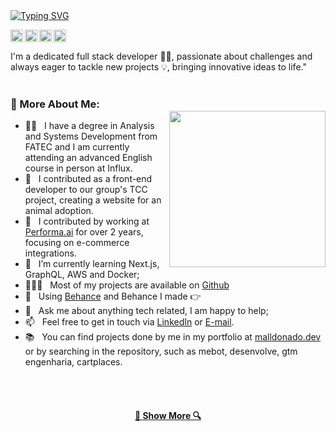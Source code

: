 
  <a align="center" href="https://git.io/typing-svg">
    <img align="center" src="https://readme-typing-svg.herokuapp.com?font=Fira+Code&weight=500&duration=3000&color=ffffff&width=435&lines=Hello%2C+There!!👋;I'm+Matheus+Maldonado;Welcome+to+my+github!!" alt="Typing SVG" />
  </a>


<br>

<a href='https://br.linkedin.com/in/matheusmaldonadosilva'><img height="20px" align='left' alt="linkedin" src="https://cdn-icons-png.freepik.com/512/3536/3536505.png?ga=GA1.1.1911516281.1712110162&"/></a>
<a href='https://www.instagram.com/malldonado.dev/'><img height="20px" align='left' alt="instagram" src="https://cdn-icons-png.freepik.com/512/2111/2111463.png?ga=GA1.1.1911516281.1712110162&" /></a>
<a href='https://www.behance.net/malldonado'><img height="20px" align='left' alt="behance" src="https://cdn-icons-png.freepik.com/512/3536/3536806.png?ga=GA1.1.1911516281.1712110162&" /></a>
<a href='https://malldonado.dev'><img height="20px" alt="website" src="https://cdn-icons-png.freepik.com/512/3178/3178285.png?ga=GA1.1.1911516281.1712110162&" /></a>


I'm a dedicated full stack developer 👨‍💻, passionate about challenges and always eager to tackle new projects 💡, bringing innovative ideas to life."
<br/>
<br/>

<img align='right' style="padding-top: 30px;" src='https://media.giphy.com/media/v1.Y2lkPTc5MGI3NjExaWpzd3QzaWZ2NGFhb3p5eW9qcmFoN2piYjN4cGxkeGZrZnV0Y2FnNSZlcD12MV9pbnRlcm5hbF9naWZfYnlfaWQmY3Q9Zw/uhkgRdrMSnqDBofJru/giphy.gif' width="250px">
<!--<img align='right' src='https://user-images.githubusercontent.com/5713670/87202985-820dcb80-c2b6-11ea-9f56-7ec461c497c3.gif' height="50px" width='100px"'> -->
  
### 🧐 More About Me:

- 👨‍🎓 &nbsp; I have a degree in Analysis and Systems Development from FATEC and I am currently attending an advanced English course in person at Influx.
- 🐶 &nbsp; I contributed as a front-end developer to our group's TCC project, creating a website for an animal adoption.
- 🤝 &nbsp; I contributed by working at [Performa.ai](https://performa.ai/) for over 2 years, focusing on e-commerce integrations.
- 🌱 &nbsp; I’m currently learning Next.js, GraphQL, AWS and Docker;
- 👨🏻‍💻 &nbsp; Most of my projects are available on [Github](https://github.com/malldonado?tab=repositories)
- 🎨 &nbsp; Using [Behance](https://www.behance.net/malldonado) and Behance I made 👉
- 💬 &nbsp; Ask me about anything tech related, I am happy to help;
- 📫 &nbsp; Feel free to get in touch via [LinkedIn](https://www.linkedin.com/in/matheusmaldonadosilva) or [E-mail](contato@malldonado.dev).
- 📚 &nbsp; You can find projects done by me in my portfolio at [malldonado.dev](https://malldonado.dev/) or by searching in the repository, such as mebot, desenvolve, gtm engenharia, cartplaces.


<!-- <hr>
<h2 align="center">🔥 Languages & Frameworks & Tools & Abilities 🔥</h2>
<br> -->

<br>

<!-- ### 🔨 Languages and Tools: -->

<!-- <a href="#" target="_blank" > <img align="left" src="https://www.svgrepo.com/show/452214/html-5.svg" alt="pytorch" height="14px"/> </a> 
<a href="#" target="_blank" > <img align="left" src="https://www.svgrepo.com/show/452185/css-3.svg" alt="pytorch" height="14px"/> </a> 
<a href="#" target="_blank" > <img align="left" src="https://www.svgrepo.com/show/374061/sass.svg" alt="pytorch" height="14px"/> </a> 
<a href="#" target="_blank" > <img align="left" src="https://www.svgrepo.com/show/353498/bootstrap.svg" alt="pytorch" height="14px"/> </a> 
<a href="#" target="_blank" > <img align="left" src="https://www.svgrepo.com/show/374118/tailwind.svg" alt="pytorch" height="14px"/> </a> 
<a href="#" target="_blank" > <img align="left" src="https://www.svgrepo.com/show/373574/ejs.svg" alt="pytorch" height="14px"/> </a> 
<a href="#" target="_blank" > <img align="left" src="https://pics.freeicons.io/uploads/icons/png/20167174151551942641-512.png" alt="pytorch" height="14px"/> </a> 
<a href="#" target="_blank" > <img align="left" src="https://www.svgrepo.com/show/452130/vue.svg" alt="pytorch" height="14px"/> </a>
<a href="#" target="_blank" > <img align="left" src="https://images.opencollective.com/chakra-ui-pro/61bd1dd/logo/256.png" alt="pytorch" height="14px"/> </a> 
<a href="#" target="_blank" > <img align="left" src="https://www.svgrepo.com/show/448222/figma.svg" alt="pytorch" height="14px"/> </a> 
<a href="#" target="_blank" > <img align="left" src="https://www.svgrepo.com/show/349419/javascript.svg" alt="pytorch" height="14px"/> </a> 
<a href="#" target="_blank" > <img align="left" src="https://www.svgrepo.com/show/353940/jquery.svg" alt="pytorch" height="14px"/> </a> 
<a href="#" target="_blank" > <img align="left" src="https://www.svgrepo.com/show/353714/express.svg" alt="pytorch" height="14px"/> </a> 
<a href="#" target="_blank" > <img align="left" src="https://www.svgrepo.com/show/373863/nest-middleware-js.svg" alt="pytorch" height="14px"/> </a> 
<a href="#" target="_blank" > <img align="left" src="https://www.svgrepo.com/show/452093/redux.svg" alt="pytorch" height="14px"/> </a> 
<a href="#" target="_blank" > <img align="left" src="https://www.svgrepo.com/show/354478/typescript-icon.svg" alt="pytorch" height="14px"/> </a> 
<a href="#" target="_blank" > <img align="left" src="https://www.svgrepo.com/show/354112/nextjs.svg" alt="pytorch" height="14px"/> </a> 
<a href="#" target="_blank" > <img align="left" src="https://www.svgrepo.com/show/353386/algolia.svg" alt="pytorch" height="14px"/> </a>
<br>
<a href="#" target="_blank" > <img align="left" src="https://www.svgrepo.com/show/342225/socket-io.svg" alt="pytorch" height="14px"/> </a>
<a href="#" target="_blank" > <img align="left" src="https://www.svgrepo.com/show/378837/node.svg" alt="pytorch" height="14px"/> </a> 
<a href="#" target="_blank" > <img align="left" src="https://www.svgrepo.com/show/452088/php.svg" alt="pytorch" height="14px"/> </a> 
<a href="#" target="_blank" > <img align="left" src="https://www.svgrepo.com/show/303379/laravel-logo.svg" alt="pytorch" height="14px"/> </a> 
<a href="#" target="_blank" > <img align="left" src="https://www.svgrepo.com/show/373521/composer.svg" alt="pytorch" height="14px"/> </a> 
<a href="#" target="_blank" > <img align="left" src="https://www.svgrepo.com/show/354272/redis.svg" alt="pytorch" height="14px"/> </a> 
<a href="#" target="_blank" > <img align="left" src="https://www.svgrepo.com/show/331488/mongodb.svg" alt="pytorch" height="14px"/> </a>
<a href="#" target="_blank" > <img align="left" src="https://www.svgrepo.com/show/373595/firebase.svg" alt="pytorch" height="14px"/> </a> 
<a href="#" target="_blank" > <img align="left" src="https://www.svgrepo.com/show/301451/mysql-logo.svg" alt="pytorch" height="14px"/> </a> 
<a href="#" target="_blank" > <img align="left" src="https://www.svgrepo.com/show/354200/postgresql.svg" alt="pytorch" height="14px"/> </a> 
<a href="#" target="_blank" > <img align="left" src="https://www.svgrepo.com/show/448266/aws.svg" alt="pytorch" height="14px"/> </a> 
<a href="#" target="_blank" > <img align="left" src="https://www.svgrepo.com/show/448218/digital-ocean.svg" alt="pytorch" height="14px"/> </a> 
<a href="#" target="_blank" > <img align="left" src="https://www.svgrepo.com/show/354512/vercel.svg" alt="pytorch" height="14px"/> </a> 
<a href="#" target="_blank" > <img align="left" src="https://www.svgrepo.com/show/448221/docker.svg" alt="pytorch" height="14px"/> </a> 
<a href="#" target="_blank" > <img align="left" src="https://www.svgrepo.com/show/448226/gitlab.svg" alt="pytorch" height="14px"/> </a>  -->

<!--
<h2 align="center">⚡ Stats ⚡</h2>
<br>
<p align=center>
  <div align=center>
    <a href="https://github.com/denvercoder1/github-readme-streak-stats" title="Go to Source">
      <img align="left" width=390 src="https://github-readme-streak-stats.herokuapp.com/?user=zumrudu-anka&theme=react&border=61dafb&hide_border=true" alt="zumrudu-anka" />
    </a>
    <a href="https://github.com/anuraghazra/github-readme-stats" title="Go to Source">
      <img align="right" width=390 src="https://github-readme-stats.vercel.app/api?username=zumrudu-anka&show_icons=true&theme=react&border_color=61dafb&hide_border=true" />
    </a>
  </div>
  <br><br><br><br><br><br><br><br><br>
  <div align=center>
    <a href="https://github.com/anuraghazra/github-readme-stats">
      <img width=325 align="center" src="https://github-readme-stats.vercel.app/api/top-langs/?username=zumrudu-anka&hide=c%23,powershell,Mathematica,Ruby,Objective-C,Objective-C%2b%2b,Cuda&title_color=61dafb&text_color=ffffff&icon_color=61dafb&bg_color=20232a&langs_count=8&layout=compact&border_color=61dafb&hide_border=true" />
    </a>
  </div>
  <br>
  
  <img src="https://github-readme-activity-graph.cyclic.app/graph?username=zumrudu-anka&theme=react-dark&bg_color=20232a&hide_border=true" width="100%"/>
</p>
-->

<!--
<h2 align="center">👨‍💻 Repositories 👨‍💻</h2>
<br>
<div width="100%" align="center">
  <a align="left" href="https://github.com/zumrudu-anka/Algorithms" title="Algorithms"><img align="left" height="115" src="https://github-readme-stats.vercel.app/api/pin/?username=zumrudu-anka&repo=Algorithms&theme=react&border_color=61dafb&border_radius=10"></a><a align="right" href="https://github.com/zumrudu-anka/DataStructures" title="Data Structures"><img align="right" height="115" src="https://github-readme-stats.vercel.app/api/pin/?username=zumrudu-anka&repo=DataStructures&theme=react&border_color=61dafb&border_radius=10"></a>
</div>
<br/><br/><br/><br/><br/><br/>
<div width="100%" align="center">
  <a align="left" href="https://github.com/zumrudu-anka/Turkce-Heceleme-CPP" title="Turkce-Heceleme-CPP"><img align="left" height="115" src="https://github-readme-stats.vercel.app/api/pin/?username=zumrudu-anka&repo=Turkce-Heceleme-CPP&theme=react&border_color=61dafb&border_radius=10"></a>
  <a align="right" href="https://github.com/zumrudu-anka/CopyMoveForgeryDetectionWithDCT" title="Copy&Move Forgery Detection With DCT"><img align="right" height="115" src="https://github-readme-stats.vercel.app/api/pin/?username=zumrudu-anka&repo=CopyMoveForgeryDetectionWithDCT&theme=react&border_color=61dafb&border_radius=10"></a>
</div>
<br/><br/><br/><br/><br/><br/>
<div width="100%" align="center">
  <a align="left" href="https://github.com/zumrudu-anka/cpp-openmp-needleman-wunsch" title="Needleman Wunsch Algorithm With OpenMP"><img align="left" height="115" src="https://github-readme-stats.vercel.app/api/pin/?username=zumrudu-anka&repo=cpp-openmp-needleman-wunsch&theme=react&border_color=61dafb&border_radius=10"></a>
  <a align="right" href="https://github.com/zumrudu-anka/cpp-artificial-neural-networks" title="Artificial Neural Networks"><img align="right" height="115" src="https://github-readme-stats.vercel.app/api/pin/?username=zumrudu-anka&repo=cpp-artificial-neural-networks&theme=react&border_color=61dafb&border_radius=10"></a>
</div>
<br/><br/><br/><br/><br/><br/>
<div width="100%" align="center">
  <a align="left" href="https://github.com/zumrudu-anka/javascript-minesweeper" title="Minesweeper"><img align="left" height="115" src="https://github-readme-stats.vercel.app/api/pin/?username=zumrudu-anka&repo=javascript-minesweeper&theme=react&border_color=61dafb&border_radius=10"></a>
  <a align="right" href="https://github.com/zumrudu-anka/KTU-TraditionalComputerOlympics-2019" title="KTU Traditional Computer Olympics 2019-2020"><img align="right" height="115" src="https://github-readme-stats.vercel.app/api/pin/?username=zumrudu-anka&repo=KTU-TraditionalComputerOlympics-2019&theme=react&border_color=61dafb&border_radius=10"></a>
</div>
-->

<br>
<h4 align="center">
  <a href="https://github.com/matheusmaldonadosilva?tab=repositories" title="Show Repositories">🔎 Show More 🔍</a>
</h4>
